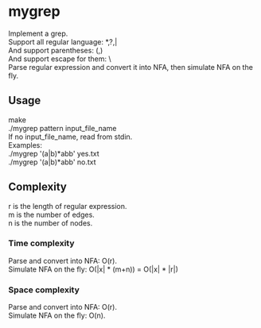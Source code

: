 # mygrep
Implement a grep.  
Support all regular language: *,?,|  
And support parentheses: (,)  
And support escape for them: \\    
Parse regular expression and convert it into NFA, then simulate NFA on the fly.  
## Usage
make  
./mygrep pattern input_file_name  
If no input_file_name, read from stdin.  
Examples:  
./mygrep '(a|b)*abb' yes.txt  
./mygrep '(a|b)*abb' no.txt  

## Complexity  
r is the length of regular expression.  
m is the number of edges.  
n is the number of nodes.  
### Time complexity  
Parse and convert into NFA: O(r).  
Simulate NFA on the fly: O(|x| * (m+n)) = O(|x| * |r|)  
### Space complexity  
Parse and convert into NFA: O(r).  
Simulate NFA on the fly: O(n).  

